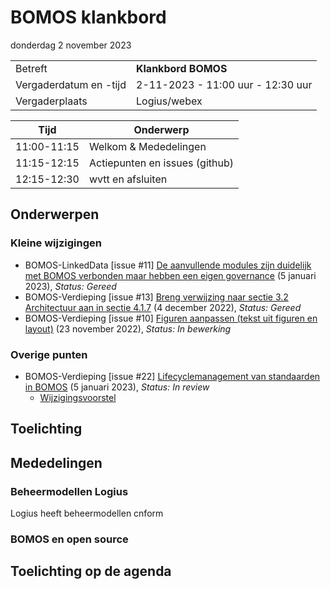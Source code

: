 <!-----------------------------







   Dit bestand wordt automatisch gegenereerd.
   Handmatige toevoegingen worden overschreven.







----------------------------->
# BOMOS klankbord

donderdag 2 november 2023


|  |   |
|------------------------|-------------------------------------|
| Betreft  | **Klankbord BOMOS** |
| Vergaderdatum en -tijd | 2-11-2023 - 11:00 uur - 12:30 uur |
| Vergaderplaats  | Logius/webex  |

| Tijd | Onderwerp |
| --- | --- |
| 11:00-11:15 | Welkom & Mededelingen        | 
| 11:15-12:15 | Actiepunten en issues (github)  |
| 12:15-12:30|  wvtt en afsluiten  |

## Onderwerpen

### Kleine wijzigingen
* BOMOS-LinkedData [issue #11] [De aanvullende modules zijn duidelijk met BOMOS verbonden maar hebben een eigen governance](https://github.com/Logius-standaarden/BOMOS-LinkedData/issues/11) (5 januari 2023), _Status: Gereed_
* BOMOS-Verdieping [issue #13] [Breng verwijzing naar sectie 3.2 Architectuur aan in sectie 4.1.7](https://github.com/Logius-standaarden/BOMOS-Verdieping/issues/13) (4 december 2022), _Status: Gereed_
* BOMOS-Verdieping [issue #10] [Figuren aanpassen (tekst uit figuren en layout)](https://github.com/Logius-standaarden/BOMOS-Verdieping/issues/10) (23 november 2022), _Status: In bewerking_

### Overige punten
* BOMOS-Verdieping [issue #22] [Lifecyclemanagement van standaarden in BOMOS](https://github.com/Logius-standaarden/BOMOS-Verdieping/issues/22) (5 januari 2023), _Status: In review_
  * [Wijzigingsvoorstel](https://github.com//Logius-standaarden/BOMOS-Verdieping/pull/23/files)

## Toelichting


## Mededelingen

### Beheermodellen Logius

Logius heeft beheermodellen cnform 

### BOMOS en open source

## Toelichting op de agenda
